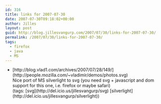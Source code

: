 ```yaml
---
id: 316
title: links for 2007-07-30
date: 2007-07-30T09:18:02+00:00
author: Jilles
layout: post
guid: http://blog.jillesvangurp.com/2007/07/30/links-for-2007-07-30/
permalink: /2007/07/30/links-for-2007-07-30/
tags:
  - firefox
  - java
  - MS
---
```

<ul class="delicious">
	<li>
		<div class="delicious-link">[http://blog.vlad1.com/archives/2007/07/28/149/](http://people.mozilla.com/~vladimir/demos/photos.svg)</div>
		<div class="delicious-extended">Nice port of MS silverlight to svg (you need svg + javascript and dom support for this one, i.e. firefox or maybe safari)</div>
		<div class="delicious-tags">(tags: [svg](http://del.icio.us/jillesvangurp/svg) [silverlight](http://del.icio.us/jillesvangurp/silverlight))</div>
	</li>
</ul>

